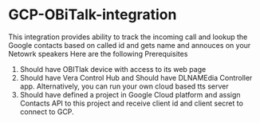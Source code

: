 # GCP-OBiTalk-integration
This integration provides ability to track the incoming call and lookup the Google contacts based on called id and gets name and annouces on your Netowrk speakers 
Here are the following Prerequisites
1. Should have OBITlak device with access to its web page
2. Should have Vera Control Hub and Should have DLNAMEdia Controller app. Alternatively, you can run your own cloud based tts server
3. Should have defined a project in Google Cloud platform and assign Contacts API to this project and receive client id and client secret to connect to GCP.
